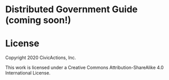 # Distributed Government Guide (coming soon!)


# License
Copyright 2020 CivicActions, Inc.

This work is licensed under a Creative Commons Attribution-ShareAlike 4.0 International License.

